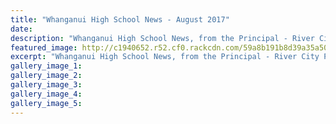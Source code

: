 ```yaml
---
title: "Whanganui High School News - August 2017"
date: 
description: "Whanganui High School News, from the Principal - River City Press, August 2017..."
featured_image: http://c1940652.r52.cf0.rackcdn.com/59a8b191b8d39a35a50004e4/Website-crest-used-August-2017.jpg
excerpt: "Whanganui High School News, from the Principal - River City Press, August 2017."
gallery_image_1: 
gallery_image_2: 
gallery_image_3: 
gallery_image_4: 
gallery_image_5: 
---
```

